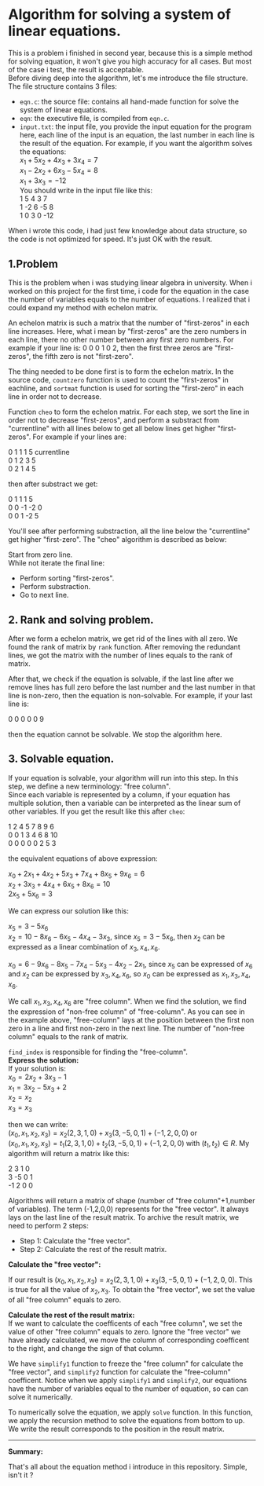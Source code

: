 # Algorithm for solving a system of linear equations.
This is a problem i finished in second year, because this is a simple method for solving equation, it won't give you high accuracy for all cases. But most of the case i test, the result is acceptable.  
Before diving deep into the algorithm, let's me introduce the file structure. The file structure contains 3 files:
- ``eqn.c``: the source file: contains all hand-made function for solve the system of linear equations.
- ``eqn``: the executive file, is compiled from ``eqn.c``.
- ``input.txt``: the input file, you provide the input equation for the program here, each line of the input is an equation, the last number in each line is the result of the equation. For example, if you want the algorithm solves the equations:  
$x_1+5x_2+4x_3+3x_4=7$  
$x_1-2x_2+6x_3-5x_4=8$  
$x_1+3x_3=-12$  
You should write in the input file like this:  
1 5 4 3 7  
1 -2 6 -5 8  
1 0 3 0 -12

When i wrote this code, i had just few knowledge about data structure, so the code is not optimized for speed. It's just OK with the result.  
## 1.Problem
This is the problem when i was studying linear algebra in university. When i worked on this project for the first time, i code for the equation in the case the number of variables equals to the number of equations. I realized that i could expand my method with echelon matrix.

An echelon matrix is such a matrix that the number of "first-zeros" in each line increases. Here, what i mean by "first-zeros" are the zero numbers in each line, there no other number between any first zero numbers. For example if your line is: 0 0 0 1 0 2, then the first three zeros are "first-zeros", the fifth zero is not "first-zero".

The thing needed to be done first is to form the echelon matrix. In the source code, ``countzero`` function is used to count the "first-zeros" in eachline, and ``sortmat`` function is used for sorting the "first-zero" in each line in order not to decrease.

Function ``cheo`` to form the echelon matrix. For each step, we sort the line in order not to decrease "first-zeros", and perform a substract from "currentline" with all lines below to get all below lines get higher "first-zeros". For example if your lines are:

0 1 1 1 5 currentline  
0 1 2 3 5  
0 2 1 4 5  

then after substract we get:

0 1 1 1 5  
0 0 -1 -2 0  
0 0 1 -2 5

You'll see after performing substraction, all the line below the "currentline" get higher "first-zero". The "cheo" algorithm is described as below:

Start from zero line.  
While not iterate the final line:
- Perform sorting "first-zeros".
- Perform substraction. 
- Go to next line.  

## 2. Rank and solving problem.

After we form a echelon matrix, we get rid of the lines with all zero. We found the rank of matrix by ``rank`` function. After removing the redundant lines, we got the matrix with the number of lines equals to the rank of matrix. 

After that, we check if the equation is solvable, if the last line after we remove lines has full zero before the last number and the last number in that line is non-zero, then the equation is non-solvable. For example, if your last line is:  

0 0 0 0 0 9 

then the equation cannot be solvable. We stop the algorithm here.

## 3. Solvable equation.

If your equation is solvable, your algorithm will run into this step. In this step, we define a new terminology: "free column".  
Since each variable is represented by a column, if your equation has multiple solution, then a variable can be interpreted as the linear sum of other variables. If you get the result like this after ``cheo``:

1 2 4 5 7 8 9 6  
0 0 1 3 4 6 8 10  
0 0 0 0 0 2 5 3

the equivalent equations of above expression:

$x_0+2x_1+4x_2+5x_3+7x_4+8x_5+9x_6=6$  
$x_2+3x_3+4x_4+6x_5+8x_6=10$  
$2x_5+5x_6=3$

We can express our solution like this: 

$x_5=3-5x_6$  
$x_2=10-8x_6-6x_5-4x_4-3x_3$, since $x_5=3-5x_6$, then $x_2$ can be expressed as a linear combination of $x_3,x_4,x_6$.

$x_0=6-9x_6-8x_5-7x_4-5x_3-4x_2-2x_1$, since $x_5$ can be expressed of $x_6$ and $x_2$ can be expressed by $x_3,x_4,x_6$, so $x_0$ can be expressed as $x_1,x_3,x_4,x_6$. 

We call $x_1,x_3,x_4,x_6$ are "free column". When we find the solution, we find the expression of "non-free column" of "free-column". As you can see in the example above, "free-column" lays at the position between the first non zero in a line and first non-zero in the next line. The number of "non-free column" equals to the rank of matrix.  

``find_index`` is responsible for finding the "free-column".  
**Express the solution:**    
If your solution is:  
$x_0=2x_2+3x_3-1$  
$x_1=3x_2-5x_3+2$  
$x_2=x_2$  
$x_3=x_3$  

then we can write:  
$(x_0,x_1,x_2,x_3)=x_2(2,3,1,0)+x_3(3,-5,0,1)+(-1,2,0,0)$ or  
$(x_0,x_1,x_2,x_3)=t_1(2,3,1,0)+t_2(3,-5,0,1)+(-1,2,0,0)$ with $(t_1,t_2)\in R$. My algorithm will return a matrix like this:

2 3 1 0  
3 -5 0 1  
-1 2 0 0 

Algorithms will return a matrix of shape (number of "free column"+1,number of variables). The term (-1,2,0,0) represents for the "free vector". It always lays on the last line of the result matrix. To archive the result matrix, we need to perform 2 steps:  
- Step 1: Calculate the "free vector".
- Step 2: Calculate the rest of the result matrix.

**Calculate the "free vector":**  

If our result is $(x_0,x_1,x_2,x_3)=x_2(2,3,1,0)+x_3(3,-5,0,1)+(-1,2,0,0)$. This is true for all the value of $x_2,x_3$. To obtain the "free vector", we set the value of all "free column" equals to zero.

**Calculate the rest of the result matrix:**  
If we want to calculate the coefficents of each "free column", we set the value of other "free column" equals to zero. Ignore the "free vector" we have already calculated, we move the column of corresponding coefficent to the right, and change the sign of that column.

We have ``simplify1`` function to freeze the "free column" for calculate the "free vector", and ``simplify2`` function for calculate the "free-column" coefficent. Notice when we apply ``simplify1`` and ``simplify2``, our equations have the number of variables equal to the number of equation, so can can solve it numerically.

To numerically solve the equation, we apply ``solve`` function. In this function, we apply the recursion method to solve the equations from bottom to up. We write the result corresponds to the position in the result matrix.  
________
**Summary:** 

That's all about the equation method i introduce in this repository. Simple, isn't it ?
